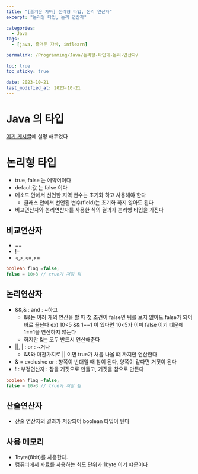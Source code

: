 ```yaml
---
title: "[즐거운 자바] 논리형 타입, 논리 연산자"
excerpt: "논리형 타입, 논리 연산자"

categories:
  - Java
tags:
  - [java, 즐거운 자바, inflearn]

permalink: /Programming/Java/논리형-타입과-논리-연산자/

toc: true
toc_sticky: true

date: 2023-10-21
last_modified_at: 2023-10-21
---
```

# Java 의 타입
[여기 게시글](https://chae52.github.io/Programming/Java/%EB%B3%80%EC%88%98%EC%99%80-%EB%A6%AC%ED%84%B0%EB%9F%B4/#%ED%82%A4%EC%9B%8C%EB%93%9C--keyword)에 설명 해두었다

# 논리형 타입
- true, false 는 예약어이다
- default값 는 false 이다
- 메소드 안에서 선언한 지역 변수는 초기화 하고 사용해야 한다
  - 클래스 안에서 선언된 변수(field)는 초기화 하지 않아도 된다
- 비교연산자와 논리연산자를 사용한 식의 결과가 논리형 타입을 가진다

## 비교연산자
- ==
- !=
- <,>,<=,>=  
```java
boolean flag =false;
false = 10>3 // true가 저장 됨
```


## 논리연산자
- &&,& : and : ~하고
  - &&는 여러 개의 연산을 할 때 첫 조건이 false면 뒤를 보지 않아도 false가 되어 바로 끝난다
    ex) 10<5 && 1==1 이 있다면 10<5가 이미 false 이기 떄문에 1==1을 연산하지 않는다
  - 하지만 &는 모두 반드시 연산해준다
- ||, | : or : ~거나
  - &&와 마찬가지로 || 이면 true가 처음 나올 떄 까지만 연산한다
- & = exclusive or : 향쪽이 반대일 때 참이 된다, 양쪽이 같다면 거짓이 된다
- ! : 부정연산자 : 참을 거짓으로 만들고, 거짓을 참으로 만든다
```java
boolean flag =false;
false = 10>3 // true가 저장 됨
```

## 산술연산자
- 산술 연산자의 결과가 저장되어 boolean 타입이 된다

## 사용 메모리
- 1byte(8bit)를 사용한다.
- 컴퓨터에서 자료를 사용하는 최도 단위가 1byte 이기 떄문이다
